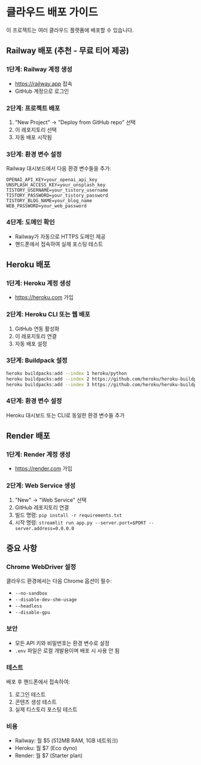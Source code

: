 # 클라우드 배포 가이드

이 프로젝트는 여러 클라우드 플랫폼에 배포할 수 있습니다.

## Railway 배포 (추천 - 무료 티어 제공)

### 1단계: Railway 계정 생성
- https://railway.app 접속
- GitHub 계정으로 로그인

### 2단계: 프로젝트 배포
1. "New Project" → "Deploy from GitHub repo" 선택
2. 이 레포지토리 선택
3. 자동 배포 시작됨

### 3단계: 환경 변수 설정
Railway 대시보드에서 다음 환경 변수들을 추가:
```
OPENAI_API_KEY=your_openai_api_key
UNSPLASH_ACCESS_KEY=your_unsplash_key
TISTORY_USERNAME=your_tistory_username
TISTORY_PASSWORD=your_tistory_password
TISTORY_BLOG_NAME=your_blog_name
WEB_PASSWORD=your_web_password
```

### 4단계: 도메인 확인
- Railway가 자동으로 HTTPS 도메인 제공
- 핸드폰에서 접속하여 실제 포스팅 테스트

## Heroku 배포

### 1단계: Heroku 계정 생성
- https://heroku.com 가입

### 2단계: Heroku CLI 또는 웹 배포
1. GitHub 연동 활성화
2. 이 레포지토리 연결
3. 자동 배포 설정

### 3단계: Buildpack 설정
```bash
heroku buildpacks:add --index 1 heroku/python
heroku buildpacks:add --index 2 https://github.com/heroku/heroku-buildpack-chromedriver
heroku buildpacks:add --index 3 https://github.com/heroku/heroku-buildpack-google-chrome
```

### 4단계: 환경 변수 설정
Heroku 대시보드 또는 CLI로 동일한 환경 변수들 추가

## Render 배포

### 1단계: Render 계정 생성
- https://render.com 가입

### 2단계: Web Service 생성
1. "New" → "Web Service" 선택
2. GitHub 레포지토리 연결
3. 빌드 명령: `pip install -r requirements.txt`
4. 시작 명령: `streamlit run app.py --server.port=$PORT --server.address=0.0.0.0`

## 중요 사항

### Chrome WebDriver 설정
클라우드 환경에서는 다음 Chrome 옵션이 필수:
- `--no-sandbox`
- `--disable-dev-shm-usage`
- `--headless`
- `--disable-gpu`

### 보안
- 모든 API 키와 비밀번호는 환경 변수로 설정
- `.env` 파일은 로컬 개발용이며 배포 시 사용 안 됨

### 테스트
배포 후 핸드폰에서 접속하여:
1. 로그인 테스트
2. 콘텐츠 생성 테스트
3. 실제 티스토리 포스팅 테스트

### 비용
- Railway: 월 $5 (512MB RAM, 1GB 네트워크)
- Heroku: 월 $7 (Eco dyno)
- Render: 월 $7 (Starter plan)